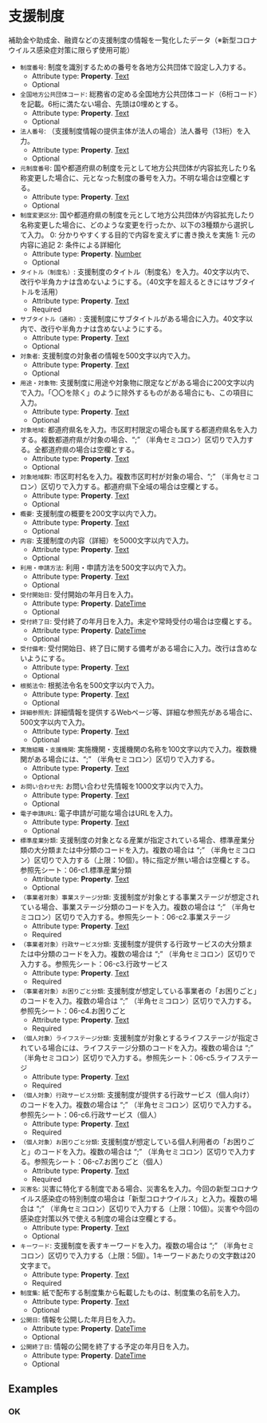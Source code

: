 # 支援制度

補助金や助成金、融資などの支援制度の情報を一覧化したデータ（※新型コロナウイルス感染症対策に限らず使用可能）
-  `制度番号`: 制度を識別するための番号を各地方公共団体で設定し入力する。
   -  Attribute type: **Property**. [Text](https://schema.org/Text)
   -  Optional
-  `全国地方公共団体コード`: 総務省の定める全国地方公共団体コード（6桁コード）を記載。6桁に満たない場合、先頭は0埋めとする。
   -  Attribute type: **Property**. [Text](https://schema.org/Text)
   -  Optional
-  `法人番号`: （支援制度情報の提供主体が法人の場合）法人番号（13桁）を入力。
   -  Attribute type: **Property**. [Text](https://schema.org/Text)
   -  Optional
-  `元制度番号`: 国や都道府県の制度を元として地方公共団体が内容拡充したり名称変更した場合に、元となった制度の番号を入力。不明な場合は空欄とする。
   -  Attribute type: **Property**. [Text](https://schema.org/Text)
   -  Optional
-  `制度変更区分`: 国や都道府県の制度を元として地方公共団体が内容拡充したり名称変更した場合に、どのような変更を行ったか、以下の3種類から選択して入力。 0: 分かりやすくする目的で内容を変えずに書き換えを実施 1: 元の内容に追記 2: 条件による詳細化
   -  Attribute type: **Property**. [Number](https://schema.org/Number)
   -  Optional
-  `タイトル（制度名）`: 支援制度のタイトル（制度名）を入力。40文字以内で、改行や半角カナは含めないようにする。（40文字を超えるときにはサブタイトルを活用）
   -  Attribute type: **Property**. [Text](https://schema.org/Text)
   -  Required
-  `サブタイトル（通称）`: 支援制度にサブタイトルがある場合に入力。40文字以内で、改行や半角カナは含めないようにする。
   -  Attribute type: **Property**. [Text](https://schema.org/Text)
   -  Optional
-  `対象者`: 支援制度の対象者の情報を500文字以内で入力。
   -  Attribute type: **Property**. [Text](https://schema.org/Text)
   -  Optional
-  `用途・対象物`: 支援制度に用途や対象物に限定などがある場合に200文字以内で入力。「〇〇を除く」のように除外するものがある場合にも、この項目に入力。
   -  Attribute type: **Property**. [Text](https://schema.org/Text)
   -  Optional
-  `対象地域`: 都道府県名を入力。市区町村限定の場合も属する都道府県名を入力する。複数都道府県が対象の場合、“;” （半角セミコロン）区切りで入力する。全都道府県の場合は空欄とする。
   -  Attribute type: **Property**. [Text](https://schema.org/Text)
   -  Optional
-  `対象地域群`: 市区町村名を入力。複数市区町村が対象の場合、“;” （半角セミコロン）区切りで入力する。都道府県下全域の場合は空欄とする。
   -  Attribute type: **Property**. [Text](https://schema.org/Text)
   -  Optional
-  `概要`: 支援制度の概要を200文字以内で入力。
   -  Attribute type: **Property**. [Text](https://schema.org/Text)
   -  Optional
-  `内容`: 支援制度の内容（詳細）を5000文字以内で入力。
   -  Attribute type: **Property**. [Text](https://schema.org/Text)
   -  Optional
-  `利用・申請方法`: 利用・申請方法を500文字以内で入力。
   -  Attribute type: **Property**. [Text](https://schema.org/Text)
   -  Optional
-  `受付開始日`: 受付開始の年月日を入力。
   -  Attribute type: **Property**. [DateTime](https://schema.org/DateTime)
   -  Optional
-  `受付終了日`: 受付終了の年月日を入力。未定や常時受付の場合は空欄とする。
   -  Attribute type: **Property**. [DateTime](https://schema.org/DateTime)
   -  Optional
-  `受付備考`: 受付開始日、終了日に関する備考がある場合に入力。改行は含めないようにする。
   -  Attribute type: **Property**. [Text](https://schema.org/Text)
   -  Optional
-  `根拠法令`: 根拠法令名を500文字以内で入力。
   -  Attribute type: **Property**. [Text](https://schema.org/Text)
   -  Optional
-  `詳細参照先`: 詳細情報を提供するWebページ等、詳細な参照先がある場合に、500文字以内で入力。
   -  Attribute type: **Property**. [Text](https://schema.org/Text)
   -  Optional
-  `実施組織・支援機関`: 実施機関・支援機関の名称を100文字以内で入力。複数機関がある場合には、“;” （半角セミコロン）区切りで入力する。
   -  Attribute type: **Property**. [Text](https://schema.org/Text)
   -  Optional
-  `お問い合わせ先`: お問い合わせ先情報を1000文字以内で入力。
   -  Attribute type: **Property**. [Text](https://schema.org/Text)
   -  Optional
-  `電子申請URL`: 電子申請が可能な場合はURLを入力。
   -  Attribute type: **Property**. [Text](https://schema.org/Text)
   -  Optional
-  `標準産業分類`: 支援制度の対象となる産業が指定されている場合、標準産業分類の大分類または中分類のコードを入力。複数の場合は “;” （半角セミコロン）区切りで入力する（上限：10個）。特に指定が無い場合は空欄とする。参照先シート：06-c1.標準産業分類
   -  Attribute type: **Property**. [Text](https://schema.org/Text)
   -  Optional
-  `（事業者対象）事業ステージ分類`: 支援制度が対象とする事業ステージが想定されている場合、事業ステージ分類のコードを入力。複数の場合は “;” （半角セミコロン）区切りで入力する。参照先シート：06-c2.事業ステージ
   -  Attribute type: **Property**. [Text](https://schema.org/Text)
   -  Required
-  `（事業者対象）行政サービス分類`: 支援制度が提供する行政サービスの大分類または中分類のコードを入力。複数の場合は “;” （半角セミコロン）区切りで入力する。参照先シート：06-c3.行政サービス
   -  Attribute type: **Property**. [Text](https://schema.org/Text)
   -  Required
-  `（事業者対象）お困りごと分類`: 支援制度が想定している事業者の「お困りごと」のコードを入力。複数の場合は “;” （半角セミコロン）区切りで入力する。参照先シート：06-c4.お困りごと
   -  Attribute type: **Property**. [Text](https://schema.org/Text)
   -  Required
-  `（個人対象）ライフステージ分類`: 支援制度が対象とするライフステージが指定されている場合には、ライフステージ分類のコードを入力。複数の場合は “;” （半角セミコロン）区切りで入力する。参照先シート：06-c5.ライフステージ
   -  Attribute type: **Property**. [Text](https://schema.org/Text)
   -  Required
-  `（個人対象）行政サービス分類`: 支援制度が提供する行政サービス（個人向け）のコードを入力。複数の場合は “;” （半角セミコロン）区切りで入力する。参照先シート：06-c6.行政サービス（個人）
   -  Attribute type: **Property**. [Text](https://schema.org/Text)
   -  Required
-  `（個人対象）お困りごと分類`: 支援制度が想定している個人利用者の「お困りごと」のコードを入力。複数の場合は “;” （半角セミコロン）区切りで入力する。参照先シート：06-c7.お困りごと（個人）
   -  Attribute type: **Property**. [Text](https://schema.org/Text)
   -  Required
-  `災害名`: 災害に特化する制度である場合、災害名を入力。今回の新型コロナウイルス感染症の特別制度の場合は「新型コロナウイルス」と入力。複数の場合は “;” （半角セミコロン）区切りで入力する（上限：10個）。災害や今回の感染症対策以外で使える制度の場合は空欄とする。
   -  Attribute type: **Property**. [Text](https://schema.org/Text)
   -  Optional
-  `キーワード`: 支援制度を表すキーワードを入力。複数の場合は “;” （半角セミコロン）区切りで入力する（上限：5個）。1キーワードあたりの文字数は20文字まで。
   -  Attribute type: **Property**. [Text](https://schema.org/Text)
   -  Required
-  `制度集`: 紙で配布する制度集から転載したものは、制度集の名前を入力。
   -  Attribute type: **Property**. [Text](https://schema.org/Text)
   -  Optional
-  `公開日`: 情報を公開した年月日を入力。
   -  Attribute type: **Property**. [DateTime](https://schema.org/DateTime)
   -  Optional
-  `公開終了日`: 情報の公開を終了する予定の年月日を入力。
   -  Attribute type: **Property**. [DateTime](https://schema.org/DateTime)
   -  Optional



## Examples

### OK


